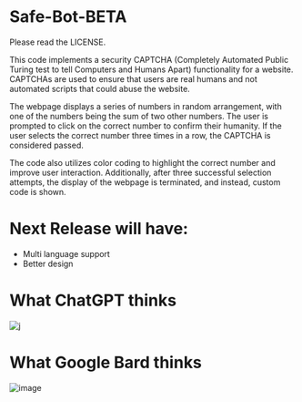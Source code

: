 # Safe-Bot-BETA

Please read the LICENSE.


This code implements a security CAPTCHA (Completely Automated Public Turing test to tell Computers and Humans Apart) functionality for a website. CAPTCHAs are used to ensure that users are real humans and not automated scripts that could abuse the website.

The webpage displays a series of numbers in random arrangement, with one of the numbers being the sum of two other numbers. The user is prompted to click on the correct number to confirm their humanity. If the user selects the correct number three times in a row, the CAPTCHA is considered passed.

The code also utilizes color coding to highlight the correct number and improve user interaction. Additionally, after three successful selection attempts, the display of the webpage is terminated, and instead, custom code is shown.

# Next Release will have:
- Multi language support
- Better design

# What ChatGPT thinks

![j](https://github.com/SafeBotCaptcha/Safe-Bot-BETA/assets/159303239/560de6cd-16ae-4c27-88b4-f6d6bd64b06b)

# What Google Bard thinks
![image](https://github.com/SafeBotCaptcha/Safe-Bot-BETA/assets/159303239/2a7ddc0c-f2df-492b-bd5c-ce409bb3fe4d)
